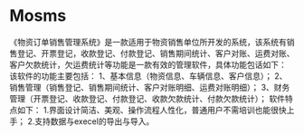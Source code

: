 # Mosms
 《物资订单销售管理系统》是一款适用于物资销售单位所开发的系统，该系统有销售登记、开票登记，收款登记、付款登记、销售期间统计、客户对账、运费对账、客户欠款统计，欠运费统计等功能是一款有效的管理软件，具体功能包话如下： 该软件的功能主要包括： 1、基本信息（物资信息、车辆信息、客户信息）； 2、销售管理（销售登记、销售期间统计、客户对账明细、运费对账明细）； 3、财务管理（开票登记、收款登记、付款登记、收款欠款统计、付款欠款统计）； 软件特点如下： 1.界面设计简洁、美观、操作流程人性化，普通用户不需培训也能很快上手； 2.支持数据与execel的导出与导入。
